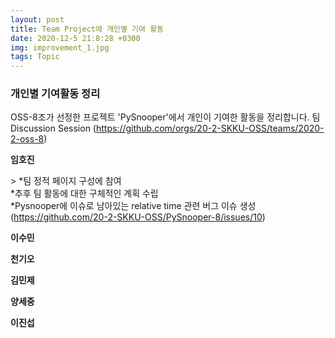 ```yaml
---
layout: post
title: Team Project에 개인별 기여 활동
date: 2020-12-5 21:8:28 +0300
img: improvement_1.jpg
tags: Topic
---
```



### 개인별 기여활동 정리
OSS-8조가 선정한 프로젝트 'PySnooper'에서 개인이 기여한 활동을 정리합니다.
팀 Discussion Session (<a href="https://github.com/orgs/20-2-SKKU-OSS/teams/2020-2-oss-8">https://github.com/orgs/20-2-SKKU-OSS/teams/2020-2-oss-8</a>)<br>

<p><strong> 임호진  </strong></p>
> *팀 정적 페이지 구성에 참여<br>
*추후 팀 활동에 대한 구체적인 계획 수립<br>
*Pysnooper에 이슈로 남아있는 relative time 관련 버그 이슈 생성 (<a href="https://github.com/20-2-SKKU-OSS/PySnooper-8/issues/10">https://github.com/20-2-SKKU-OSS/PySnooper-8/issues/10</a>)<br>


<p><strong> 이수민 </strong></p>

<p><strong> 천기오 </strong></p>

<p><strong> 김민제 </strong></p>

<p><strong> 양세중 </strong></p>

<p><strong> 이진섭 </strong></p>
